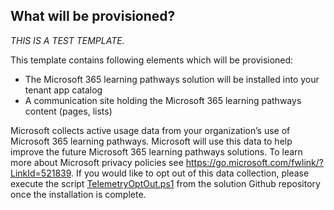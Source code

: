 ## What will be provisioned?

_THIS IS A TEST TEMPLATE._ 

This template contains following elements which will be provisioned:

- The Microsoft 365 learning pathways solution will be installed into your tenant app catalog
- A communication site holding the Microsoft 365 learning pathways content (pages, lists)

Microsoft collects active usage data from your organization’s use of Microsoft 365 learning pathways. Microsoft will use this data to help improve the future Microsoft 365 learning pathways solutions. To learn more about Microsoft privacy policies see https://go.microsoft.com/fwlink/?LinkId=521839. If you would like to opt out of this data collection, please execute the script [TelemetryOptOut.ps1](https://github.com/pnp/custom-learning-office-365/tree/master/webpart) from the solution Github repository once the installation is complete.
